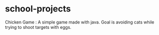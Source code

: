 # school-projects

Chicken Game : A simple game made with java. Goal is avoiding cats while trying to shoot targets with eggs.
